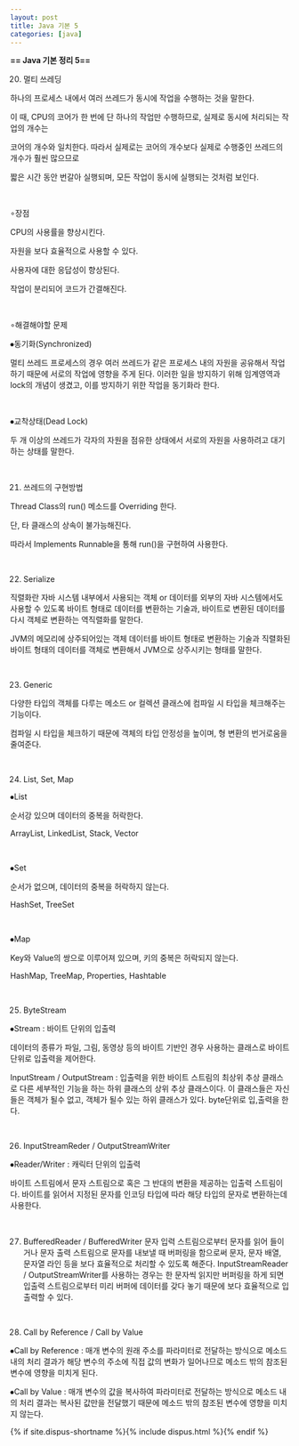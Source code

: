 ```yaml
---
layout: post
title: Java 기본 5
categories: [java]
---
```


**== Java 기본 정리 5==**<br>

20. 멀티 쓰레딩

하나의 프로세스 내에서 여러 쓰레드가 동시에 작업을 수행하는 것을 말한다.

이 때, CPU의 코어가 한 번에 단 하나의 작업만 수행하므로, 실제로 동시에 처리되는 작업의 개수는

코어의 개수와 일치한다. 따라서 실제로는 코어의 개수보다 실제로 수행중인 쓰레드의 개수가 훨씬 많으므로

짧은 시간 동안 번갈아 실행되며, 모든 작업이 동시에 실행되는 것처럼 보인다.

​     

∘장점

CPU의 사용률을 향상시킨다.

자원을 보다 효율적으로 사용할 수 있다.

사용자에 대한 응답성이 향상된다.

작업이 분리되어 코드가 간결해진다.

​     

∘해결해야할 문제

⦁동기화(Synchronized)

멀티 쓰레드 프로세스의 경우 여러 쓰레드가 같은 프로세스 내의 자원을 공유해서 작업하기 때문에 서로의 작업에 영향을 주게 된다. 이러한 일을 방지하기 위해 임계영역과 lock의 개념이 생겼고, 이를 방지하기 위한 작업을 동기화라 한다.

​     

⦁교착상태(Dead Lock)

두 개 이상의 쓰레드가 각자의 자원을 점유한 상태에서 서로의 자원을 사용하려고 대기하는 상태를 말한다.

​     

21. 쓰레드의 구현방법

Thread Class의 run() 메소드를 Overriding 한다.

단, 타 클래스의 상속이 불가능해진다.

따라서 Implements Runnable을 통해 run()을 구현하여 사용한다.

​     

22. Serialize

직렬화란 자바 시스템 내부에서 사용되는 객체 or 데이터를 외부의 자바 시스템에서도 사용할 수 있도록 바이트 형태로 데이터를 변환하는 기술과, 바이트로 변환된 데이터를 다시 객체로 변환하는 역직렬화를 말한다.

JVM의 메모리에 상주되어있는 객체 데이터를 바이트 형태로 변환하는 기술과 직렬화된 바이트 형태의 데이터를 객체로 변환해서 JVM으로 상주시키는 형태를 말한다.

​     

23. Generic

다양한 타입의 객체를 다루는 메소드 or 컬렉션 클래스에 컴파일 시 타입을 체크해주는 기능이다.

컴파일 시 타입을 체크하기 때문에 객체의 타입 안정성을 높이며, 형 변환의 번거로움을 줄여준다.

​     

24. List, Set, Map

⦁List

순서강 있으며 데이터의 중복을 허락한다.

ArrayList, LinkedList, Stack, Vector

​     

⦁Set

순서가 없으며, 데이터의 중복을 허락하지 않는다.

HashSet, TreeSet

​     

⦁Map

Key와 Value의 쌍으로 이루어져 있으며, 키의 중복은 허락되지 않는다.

HashMap, TreeMap, Properties, Hashtable

​     

25. ByteStream

⦁Stream : 바이트 단위의 입출력

데이터의 종류가 파일, 그림, 동영상 등의 바이트 기반인 경우 사용하는 클래스로 바이트 단위로 입출력을 제어한다.

InputStream / OutputStream : 입출력을 위한 바이트 스트림의 최상위 추상 클래스로 다른 세부적인 기능을 하는 하위 클래스의 상위 추상 클래스이다. 이 클래스들은 자신들은 객체가 될수 없고, 객체가 될수 있는 하위 클래스가 있다. byte단위로 입,출력을 한다.

​     

26. InputStreamReder / OutputStreamWriter

⦁Reader/Writer : 캐릭터 단위의 입출력

바이트 스트림에서 문자 스트림으로 혹은 그 반대의 변환을 제공하는 입출력 스트림이다. 바이트를 읽어서 지정된 문자를 인코딩 타입에 따라 해당 타입의 문자로 변환하는데 사용한다.

​     

27. BufferedReader / BufferedWriter 문자 입력 스트림으로부터 문자를 읽어 들이거나 문자 출력 스트림으로 문자를 내보낼 때 버퍼링을 함으로써 문자, 문자 배열, 문자열 라인 등을 보다 효율적으로 처리할 수 있도록 해준다. InputStreamReader / OutputStreamWriter를 사용하는 경우는 한 문자씩 읽지만 버퍼링을 하게 되면 입출력 스트림으로부터 미리 버퍼에 데이터를 갖다 놓기 때문에 보다 효율적으로 입출력할 수 있다.

​     

28. Call by Reference / Call by Value

⦁Call by Reference : 매개 변수의 원래 주소를 파라미터로 전달하는 방식으로 메소드 내의 처리 결과가 해당 변수의 주소에 직접 값의 변화가 일어나므로 메소드 밖의 참조된 변수에 영향을 미치게 된다.

⦁Call by Value : 매개 변수의 값을 복사하여 파라미터로 전달하는 방식으로 메소드 내의 처리 결과는 복사된 값만을 전달했기 때문에 메소드 밖의 참조된 변수에 영향을 미치지 않는다.​     

{% if site.dispus-shortname %}{% include dispus.html %}{% endif %}